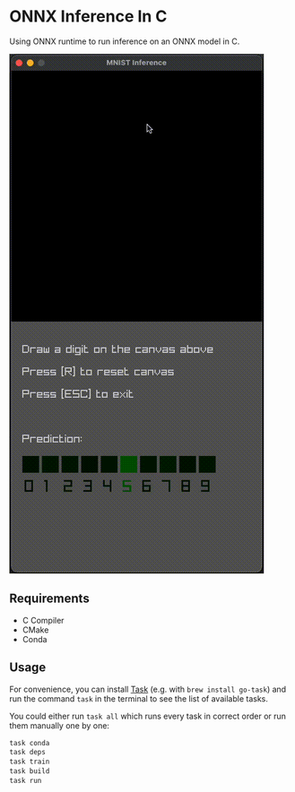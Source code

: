 # ONNX Inference In C

Using ONNX runtime to run inference on an ONNX model in C.

![ONNX in C](./assets/onnx_in_c.gif)

## Requirements

- C Compiler
- CMake
- Conda

## Usage

For convenience, you can install [Task](https://taskfile.dev/) (e.g. with `brew install go-task`) and run the command `task` in the terminal to see the list of available tasks.

You could either run `task all` which runs every task in correct order or run them manually one by one:

```bash
task conda
task deps
task train
task build
task run
```
